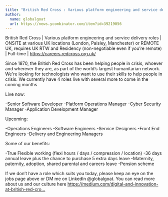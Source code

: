 ```yaml
---
title: "British Red Cross : Various platform engineering and service delivery roles"
author:
  name: globalgoat
  url: https://news.ycombinator.com/item?id=39219056
---
```

British Red Cross | Various platform engineering and service delivery roles | ONSITE at various UK locations (London, Paisley, Manchester) or REMOTE UK, requires UK RTW and Residency (non-negotiable even if you’re remote) | Full-time | <a href="https:&#x2F;&#x2F;careers.redcross.org.uk&#x2F;" rel="nofollow">https:&#x2F;&#x2F;careers.redcross.org.uk&#x2F;</a>

Since 1870, the British Red Cross has been helping people in crisis, whoever and wherever they are, as part of the world’s largest humanitarian network. We&#x27;re looking for technologists who want to use their skills to help people in crisis. We currently have 4 roles live with several more to come in the coming months

Live now:

-Senior Software Developer
-Platform Operations Manager
-Cyber Security Manager
-Application Development Manager

Upcoming:

-Operations Engineers
-Software Engineers
-Service Designers
-Front End Engineers
-Delivery and Engineering Managers

Some of our benefits:

-True Flexible working (flexi hours &#x2F; days &#x2F; compression &#x2F; location)
-36 days annual leave plus the chance to purchase 5 extra days leave 
-Maternity, paternity, adoption, shared parental and careers leave
-Pension scheme

If we don’t have a role which suits you today, please keep an eye on the jobs page above or DM me on LinkedIn @globalgoat. You can read more about us and our culture here <a href="https:&#x2F;&#x2F;medium.com&#x2F;digital-and-innovation-at-british-red-cross" rel="nofollow">https:&#x2F;&#x2F;medium.com&#x2F;digital-and-innovation-at-british-red-cro...</a>
